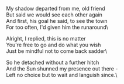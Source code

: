 My shadow departed from me, old friend\
But said we would see each other again\
And first, his goal he said, to see the town\
For too often, I'd given him the runaround\

Alright, I replied, this is no matter\
You're free to go and do what you wish\
Just be mindful not to come back sadder\

So he detached without a further hitch\
And the Sun shunned my presence out there -\
Left no choice but to wait and languish since.\